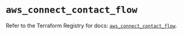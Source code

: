 # `aws_connect_contact_flow`

Refer to the Terraform Registry for docs: [`aws_connect_contact_flow`](https://registry.terraform.io/providers/hashicorp/aws/5.50.0/docs/resources/connect_contact_flow).
